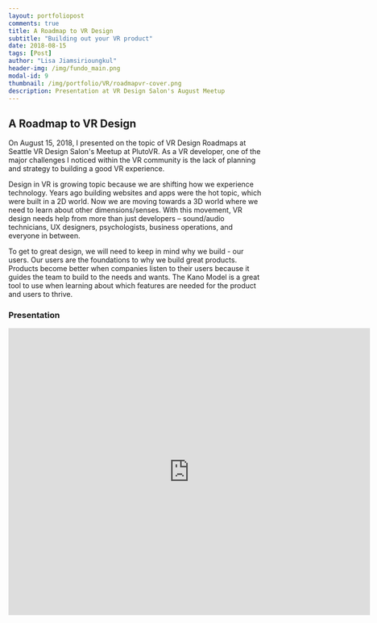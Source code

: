 ```yaml
---
layout: portfoliopost
comments: true
title: A Roadmap to VR Design
subtitle: "Building out your VR product"
date: 2018-08-15
tags: [Post]
author: "Lisa Jiamsirioungkul"
header-img: /img/fundo_main.png
modal-id: 9
thumbnail: /img/portfolio/VR/roadmapvr-cover.png
description: Presentation at VR Design Salon's August Meetup
---
```

## A Roadmap to VR Design

On August 15, 2018, I presented on the topic of VR Design Roadmaps at Seattle VR Design Salon's Meetup at PlutoVR. As a VR developer, one of the major challenges I noticed within the VR community is the lack of planning and strategy to building a good VR experience.

Design in VR is growing topic because we are shifting how we experience technology. Years ago building websites and apps were the hot topic, which were built in a 2D world. Now we are moving towards a 3D world where we need to learn about other dimensions/senses. With this movement, VR design needs help from more than just developers – sound/audio technicians, UX designers, psychologists, business operations, and everyone in between. 

To get to great design, we will need to keep in mind why we build - our users. Our users are the foundations to why we build great products. Products become better when companies listen to their users because it guides the team to build to the needs and wants. The Kano Model is a great tool to use when learning about which features are needed for the product and users to thrive.

### Presentation

<iframe src="https://docs.google.com/presentation/d/e/2PACX-1vTltTThXX8gACpHQnLLz4GBwkAQ7pD1K1MFx3jOEZBvedqfv4c3T79C5kSIJFIZT6XkPD42TcVp59ej/embed?start=false&loop=false&delayms=3000" frameborder="0" width="718" height="569" allowfullscreen="true" mozallowfullscreen="true" webkitallowfullscreen="true"></iframe>
